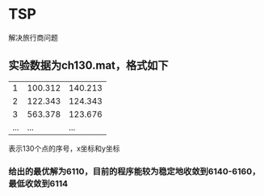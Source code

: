 # TSP
解决旅行商问题

## 实验数据为ch130.mat，格式如下
|  |  |  |
| ------ | ------ | ------ |
| 1 | 100.312 | 140.213 |
| 2 | 122.343 | 124.343 |
| 3 | 563.378 | 123.676 |
| ... | ... | ... |


表示130个点的序号，x坐标和y坐标

### 给出的最优解为6110，目前的程序能较为稳定地收敛到6140-6160，最低收敛到6114
